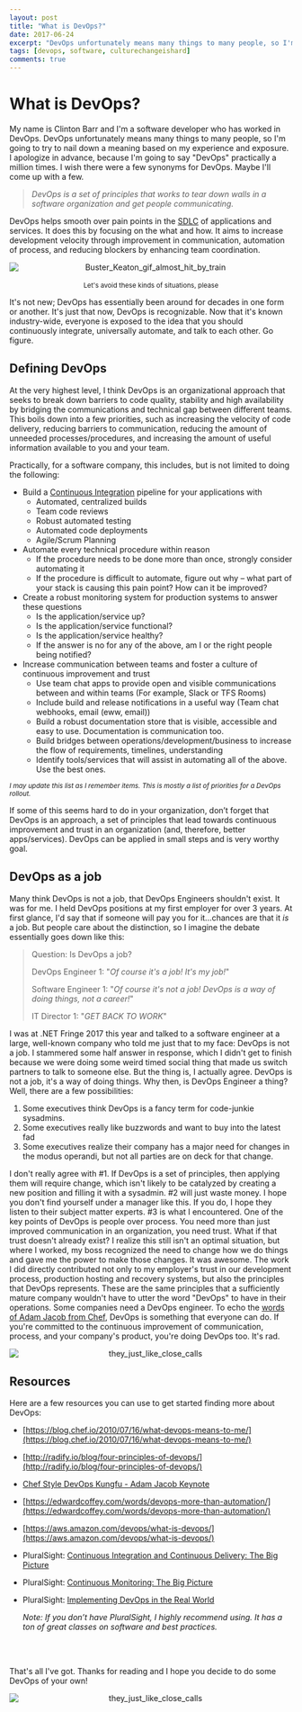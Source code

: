 ```yaml
---
layout: post
title: "What is DevOps?"
date: 2017-06-24
excerpt: "DevOps unfortunately means many things to many people, so I'm going to try to nail down a meaning based on my experience and exposure."
tags: [devops, software, culturechangeishard]
comments: true
---
```


# [](#title-1)What is DevOps?

My name is Clinton Barr and I'm a software developer who has worked in DevOps. DevOps unfortunately means many things to many people, so I'm going to try to nail down a meaning based on my experience and exposure. I apologize in advance, because I'm going to say "DevOps" practically a million times. I wish there were a few synonyms for DevOps. Maybe I'll come up with a few.

> _DevOps is a set of principles that works to tear down walls in a software organization and get people communicating._

DevOps helps smooth over pain points in the [SDLC](https://en.wikipedia.org/wiki/Systems_development_life_cycle) of applications and services. It does this by focusing on the what and how. It aims to increase development velocity through improvement in communication, automation of process, and reducing blockers by enhancing team coordination.

<p align="center">
<img src="http://imgur.com/Qp1Mglu.gif" alt="Buster_Keaton_gif_almost_hit_by_train" style="display: block; margin: 0 auto;"><br>
<sup>Let's avoid these kinds of situations, please</sup>
</p>

It's not new; DevOps has essentially been around for decades in one form or another. It's just that now, DevOps is recognizable. Now that it's known industry-wide, everyone is exposed to the idea that you should continuously integrate, universally automate, and talk to each other. Go figure. 

## [](#definition-1)Defining DevOps
At the very highest level, I think DevOps is an organizational approach that seeks to break down barriers to code quality, stability and high availability by bridging the communications and technical gap between different teams. This boils down into a few priorities, such as increasing the velocity of code delivery, reducing barriers to communication, reducing the amount of unneeded processes/procedures, and increasing the amount of useful information available to you and your team.

Practically, for a software company, this includes, but is not limited to doing the following:

*   Build a [Continuous Integration](https://en.wikipedia.org/wiki/Continuous_integration) pipeline for your applications with
    *   Automated, centralized builds
    *   Team code reviews
    *   Robust automated testing
    *   Automated code deployments
    *   Agile/Scrum Planning
*   Automate every technical procedure within reason
    *   If the procedure needs to be done more than once, strongly consider automating it
    *   If the procedure is difficult to automate, figure out why – what part of your stack is causing this pain point? How can it be improved?
*   Create a robust monitoring system for production systems to answer these questions
    *   Is the application/service up?
    *   Is the application/service functional?
    *   Is the application/service healthy?
    *   If the answer is no for any of the above, am I or the right people being notified?
*   Increase communication between teams and foster a culture of continuous improvement and trust
    *   Use team chat apps to provide open and visible communications between and within teams (For example, Slack or TFS Rooms)
    *   Include build and release notifications in a useful way (Team chat webhooks, email (eww, email))
    *   Build a robust documentation store that is visible, accessible and easy to use. Documentation is communication too.
    *   Build bridges between operations/development/business to increase the flow of requirements, timelines, understanding
    *   Identify tools/services that will assist in automating all of the above. Use the best ones.

<small><i>I may update this list as I remember items. This is mostly a list of priorities for a DevOps rollout.</i></small>

If some of this seems hard to do in your organization, don’t forget that DevOps is an approach, a set of principles that lead towards continuous improvement and trust in an organization (and, therefore, better apps/services). DevOps can be applied in small steps and is very worthy goal.

## [](#is-devops-a-job-1)DevOps as a job

Many think DevOps is not a job, that DevOps Engineers shouldn't exist. It was for me. I held DevOps positions at my first employer for over 3 years. At first glance, I'd say that if someone will pay you for it...chances are that it _is_ a job. But people care about the distinction, so I imagine the debate essentially goes down like this:

>Question: Is DevOps a job?
>
>DevOps Engineer 1: "*Of course it's a job! It's my job!*"
>
>Software Engineer 1: "*Of course it's not a job! DevOps is a way of doing things, not a career!*"
>
>IT Director 1: "*GET BACK TO WORK*"

I was at .NET Fringe 2017 this year and talked to a software engineer at a large, well-known company who told me just that to my face: DevOps is not a job. I stammered some half answer in response, which I didn't get to finish because we were doing some weird timed social thing that made us switch partners to talk to someone else. But the thing is, I actually agree. DevOps is not a job, it's a way of doing things. Why then, is DevOps Engineer a thing? Well, there are a few possibilities:

1. Some executives think DevOps is a fancy term for code-junkie sysadmins.
2. Some executives really like buzzwords and want to buy into the latest fad
3. Some executives realize their company has a major need for changes in the modus operandi, but not all parties are on deck for that change. 

I don't really agree with #1. If DevOps is a set of principles, then applying them will require change, which isn't likely to be catalyzed by creating a new position and filling it with a sysadmin. #2 will just waste money. I hope you don't find yourself under a manager like this. If you do, I hope they listen to their subject matter experts. #3 is what I encountered. One of the key points of DevOps is people over process. You need more than just improved communication in an organization, you need trust. What if that trust doesn't already exist? I realize this still isn't an optimal situation, but where I worked, my boss recognized the need to change how we do things and gave me the power to make those changes. It was awesome. The work I did directly contributed not only to my employer's trust in our development process, production hosting and recovery systems, but also the principles that DevOps represents. These are the same principles that a sufficiently mature company wouldn't have to utter the word "DevOps" to have in their operations. Some companies need a DevOps engineer. To echo the [words of Adam Jacob from Chef](https://www.youtube.com/watch?v=_DEToXsgrPc), DevOps is something that everyone can do. If you're committed to the continuous improvement of communication, process, and your company's product, you're doing DevOps too. It's rad.

<p align="center"><img src="http://imgur.com/5iNEBAj.gif" alt="they_just_like_close_calls" style="display: block; margin: 0 auto;"></p>

## [](#resources-1)Resources
Here are a few resources you can use to get started finding more about DevOps:

*   [https://blog.chef.io/2010/07/16/what-devops-means-to-me/](https://blog.chef.io/2010/07/16/what-devops-means-to-me/)
*   [http://radify.io/blog/four-principles-of-devops/](http://radify.io/blog/four-principles-of-devops/)
*   [Chef Style DevOps Kungfu - Adam Jacob Keynote](https://www.youtube.com/watch?v=_DEToXsgrPc)
*   [https://edwardcoffey.com/words/devops-more-than-automation/](https://edwardcoffey.com/words/devops-more-than-automation/)
*   [https://aws.amazon.com/devops/what-is-devops/](https://aws.amazon.com/devops/what-is-devops/)
*   PluralSight: [Continuous Integration and Continuous Delivery: The Big Picture](https://app.pluralsight.com/library/courses/continuous-integration-delivery-big-picture)
*   PluralSight: [Continuous Monitoring: The Big Picture](https://app.pluralsight.com/library/courses/continuous-monitoring-big-picture)
*   PluralSight: [Implementing DevOps in the Real World](https://app.pluralsight.com/library/courses/implementing-devops-real-world)
    
    *Note: If you don’t have PluralSight, I highly recommend using. It has a ton of great classes on software and best practices.*
    
    <br>
    <br>
That's all I've got. Thanks for reading and I hope you decide to do some DevOps of your own!
<br>

<p align="center"><img src="http://imgur.com/APeZCFZ.gif" alt="they_just_like_close_calls" style="display: block; margin: 0 auto;"></p>

